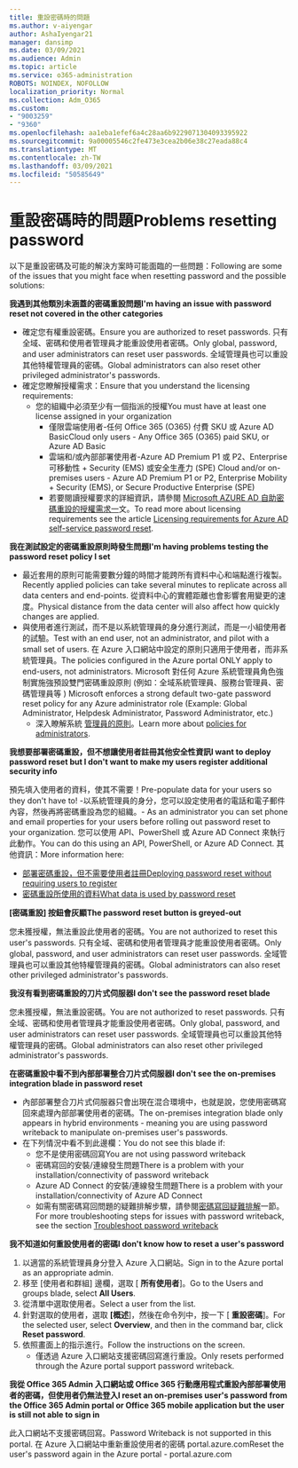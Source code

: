 ```yaml
---
title: 重設密碼時的問題
ms.author: v-aiyengar
author: AshaIyengar21
manager: dansimp
ms.date: 03/09/2021
ms.audience: Admin
ms.topic: article
ms.service: o365-administration
ROBOTS: NOINDEX, NOFOLLOW
localization_priority: Normal
ms.collection: Adm_O365
ms.custom:
- "9003259"
- "9360"
ms.openlocfilehash: aa1eba1efef6a4c28aa6b9229071304093395922
ms.sourcegitcommit: 9a00005546c2fe473e3cea2b06e38c27eada88c4
ms.translationtype: MT
ms.contentlocale: zh-TW
ms.lasthandoff: 03/09/2021
ms.locfileid: "50585649"
---
```

# <a name="problems-resetting-password"></a><span data-ttu-id="33930-102">重設密碼時的問題</span><span class="sxs-lookup"><span data-stu-id="33930-102">Problems resetting password</span></span>

<span data-ttu-id="33930-103">以下是重設密碼及可能的解決方案時可能面臨的一些問題：</span><span class="sxs-lookup"><span data-stu-id="33930-103">Following are some of the issues that you might face when resetting password and the possible solutions:</span></span>

<span data-ttu-id="33930-104">**我遇到其他類別未涵蓋的密碼重設問題**</span><span class="sxs-lookup"><span data-stu-id="33930-104">**I'm having an issue with password reset not covered in the other categories**</span></span>

- <span data-ttu-id="33930-105">確定您有權重設密碼。</span><span class="sxs-lookup"><span data-stu-id="33930-105">Ensure you are authorized to reset passwords.</span></span> <span data-ttu-id="33930-106">只有全域、密碼和使用者管理員才能重設使用者密碼。</span><span class="sxs-lookup"><span data-stu-id="33930-106">Only global, password, and user administrators can reset user passwords.</span></span> <span data-ttu-id="33930-107">全域管理員也可以重設其他特權管理員的密碼。</span><span class="sxs-lookup"><span data-stu-id="33930-107">Global administrators can also reset other privileged administrator's passwords.</span></span>
- <span data-ttu-id="33930-108">確定您瞭解授權需求：</span><span class="sxs-lookup"><span data-stu-id="33930-108">Ensure that you understand the licensing requirements:</span></span>
    - <span data-ttu-id="33930-109">您的組織中必須至少有一個指派的授權</span><span class="sxs-lookup"><span data-stu-id="33930-109">You must have at least one license assigned in your organization</span></span>
        - <span data-ttu-id="33930-110">僅限雲端使用者-任何 Office 365 (O365) 付費 SKU 或 Azure AD Basic</span><span class="sxs-lookup"><span data-stu-id="33930-110">Cloud only users - Any Office 365 (O365) paid SKU, or Azure AD Basic</span></span>
        - <span data-ttu-id="33930-111">雲端和/或內部部署使用者-Azure AD Premium P1 或 P2、Enterprise 可移動性 + Security (EMS) 或安全生產力 (SPE) </span><span class="sxs-lookup"><span data-stu-id="33930-111">Cloud and/or on-premises users - Azure AD Premium P1 or P2, Enterprise Mobility + Security (EMS), or Secure Productive Enterprise (SPE)</span></span>
        - <span data-ttu-id="33930-112">若要閱讀授權要求的詳細資訊，請參閱 [Microsoft AZURE AD 自助密碼重設的授權需求一](https://docs.microsoft.com/azure/active-directory/active-directory-passwords-licensing?WT.mc_id=Portal-Microsoft_Azure_Support)文。</span><span class="sxs-lookup"><span data-stu-id="33930-112">To read more about licensing requirements see the article [Licensing requirements for Azure AD self-service password reset](https://docs.microsoft.com/azure/active-directory/active-directory-passwords-licensing?WT.mc_id=Portal-Microsoft_Azure_Support).</span></span>

<span data-ttu-id="33930-113">**我在測試設定的密碼重設原則時發生問題**</span><span class="sxs-lookup"><span data-stu-id="33930-113">**I'm having problems testing the password reset policy I set**</span></span>

- <span data-ttu-id="33930-114">最近套用的原則可能需要數分鐘的時間才能跨所有資料中心和端點進行複製。</span><span class="sxs-lookup"><span data-stu-id="33930-114">Recently applied policies can take several minutes to replicate across all data centers and end-points.</span></span> <span data-ttu-id="33930-115">從資料中心的實體距離也會影響套用變更的速度。</span><span class="sxs-lookup"><span data-stu-id="33930-115">Physical distance from the data center will also affect how quickly changes are applied.</span></span>
- <span data-ttu-id="33930-116">與使用者進行測試，而不是以系統管理員的身分進行測試，而是一小組使用者的試驗。</span><span class="sxs-lookup"><span data-stu-id="33930-116">Test with an end user, not an administrator, and pilot with a small set of users.</span></span> <span data-ttu-id="33930-117">在 Azure 入口網站中設定的原則只適用于使用者，而非系統管理員。</span><span class="sxs-lookup"><span data-stu-id="33930-117">The policies configured in the Azure portal ONLY apply to end-users, not administrators.</span></span> <span data-ttu-id="33930-118">Microsoft 對任何 Azure 系統管理員角色強制實施強預設雙門密碼重設原則 (例如：全域系統管理員、服務台管理員、密碼管理員等 ) </span><span class="sxs-lookup"><span data-stu-id="33930-118">Microsoft enforces a strong default two-gate password reset policy for any Azure administrator role (Example: Global Administrator, Helpdesk Administrator, Password Administrator, etc.)</span></span>
    - <span data-ttu-id="33930-119">深入瞭解系統 [管理員的原則](https://docs.microsoft.com/azure/active-directory/active-directory-passwords-policy?WT.mc_id=Portal-Microsoft_Azure_Support#administrator-password-policy-differences)。</span><span class="sxs-lookup"><span data-stu-id="33930-119">Learn more about [policies for administrators](https://docs.microsoft.com/azure/active-directory/active-directory-passwords-policy?WT.mc_id=Portal-Microsoft_Azure_Support#administrator-password-policy-differences).</span></span>

<span data-ttu-id="33930-120">**我想要部署密碼重設，但不想讓使用者註冊其他安全性資訊**</span><span class="sxs-lookup"><span data-stu-id="33930-120">**I want to deploy password reset but I don't want to make my users register additional security info**</span></span>

<span data-ttu-id="33930-121">預先填入使用者的資料，使其不需要！</span><span class="sxs-lookup"><span data-stu-id="33930-121">Pre-populate data for your users so they don't have to!</span></span> <span data-ttu-id="33930-122">-以系統管理員的身分，您可以設定使用者的電話和電子郵件內容，然後再將密碼重設為您的組織。</span><span class="sxs-lookup"><span data-stu-id="33930-122">- As an administrator you can set phone and email properties for your users before rolling out password reset to your organization.</span></span> <span data-ttu-id="33930-123">您可以使用 API、PowerShell 或 Azure AD Connect 來執行此動作。</span><span class="sxs-lookup"><span data-stu-id="33930-123">You can do this using an API, PowerShell, or Azure AD Connect.</span></span> <span data-ttu-id="33930-124">其他資訊：</span><span class="sxs-lookup"><span data-stu-id="33930-124">More information here:</span></span>
- [<span data-ttu-id="33930-125">部署密碼重設，但不需要使用者註冊</span><span class="sxs-lookup"><span data-stu-id="33930-125">Deploying password reset without requiring users to register</span></span>](https://docs.microsoft.com/azure/active-directory/active-directory-passwords-policy?WT.mc_id=Portal-Microsoft_Azure_Support#administrator-password-policy-differences)
- [<span data-ttu-id="33930-126">密碼重設所使用的資料</span><span class="sxs-lookup"><span data-stu-id="33930-126">What data is used by password reset</span></span>](https://docs.microsoft.com/azure/active-directory/active-directory-passwords-data?WT.mc_id=Portal-Microsoft_Azure_Support)

<span data-ttu-id="33930-127">**[密碼重設] 按鈕會灰顯**</span><span class="sxs-lookup"><span data-stu-id="33930-127">**The password reset button is greyed-out**</span></span>

<span data-ttu-id="33930-128">您未獲授權，無法重設此使用者的密碼。</span><span class="sxs-lookup"><span data-stu-id="33930-128">You are not authorized to reset this user's passwords.</span></span> <span data-ttu-id="33930-129">只有全域、密碼和使用者管理員才能重設使用者密碼。</span><span class="sxs-lookup"><span data-stu-id="33930-129">Only global, password, and user administrators can reset user passwords.</span></span> <span data-ttu-id="33930-130">全域管理員也可以重設其他特權管理員的密碼。</span><span class="sxs-lookup"><span data-stu-id="33930-130">Global administrators can also reset other privileged administrator's passwords.</span></span>

<span data-ttu-id="33930-131">**我沒有看到密碼重設的刀片式伺服器**</span><span class="sxs-lookup"><span data-stu-id="33930-131">**I don't see the password reset blade**</span></span>

<span data-ttu-id="33930-132">您未獲授權，無法重設密碼。</span><span class="sxs-lookup"><span data-stu-id="33930-132">You are not authorized to reset passwords.</span></span> <span data-ttu-id="33930-133">只有全域、密碼和使用者管理員才能重設使用者密碼。</span><span class="sxs-lookup"><span data-stu-id="33930-133">Only global, password, and user administrators can reset user passwords.</span></span> <span data-ttu-id="33930-134">全域管理員也可以重設其他特權管理員的密碼。</span><span class="sxs-lookup"><span data-stu-id="33930-134">Global administrators can also reset other privileged administrator's passwords.</span></span>

<span data-ttu-id="33930-135">**在密碼重設中看不到內部部署整合刀片式伺服器**</span><span class="sxs-lookup"><span data-stu-id="33930-135">**I don't see the on-premises integration blade in password reset**</span></span>

- <span data-ttu-id="33930-136">內部部署整合刀片式伺服器只會出現在混合環境中，也就是說，您使用密碼寫回來處理內部部署使用者的密碼。</span><span class="sxs-lookup"><span data-stu-id="33930-136">The on-premises integration blade only appears in hybrid environments - meaning you are using password writeback to manipulate on-premises user's passwords.</span></span>
- <span data-ttu-id="33930-137">在下列情況中看不到此邊欄：</span><span class="sxs-lookup"><span data-stu-id="33930-137">You do not see this blade if:</span></span>
    - <span data-ttu-id="33930-138">您不是使用密碼回寫</span><span class="sxs-lookup"><span data-stu-id="33930-138">You are not using password writeback</span></span>
    - <span data-ttu-id="33930-139">密碼寫回的安裝/連線發生問題</span><span class="sxs-lookup"><span data-stu-id="33930-139">There is a problem with your installation/connectivity of password writeback</span></span>
    - <span data-ttu-id="33930-140">Azure AD Connect 的安裝/連線發生問題</span><span class="sxs-lookup"><span data-stu-id="33930-140">There is a problem with your installation/connectivity of Azure AD Connect</span></span>
    - <span data-ttu-id="33930-141">如需有關密碼寫回問題的疑難排解步驟，請參閱[密碼寫回疑難排解](https://docs.microsoft.com/azure/active-directory/active-directory-passwords-data?WT.mc_id=Portal-Microsoft_Azure_Support)一節。</span><span class="sxs-lookup"><span data-stu-id="33930-141">For more troubleshooting steps for issues with password writeback, see the section [Troubleshoot password writeback](https://docs.microsoft.com/azure/active-directory/active-directory-passwords-data?WT.mc_id=Portal-Microsoft_Azure_Support)</span></span>

<span data-ttu-id="33930-142">**我不知道如何重設使用者的密碼**</span><span class="sxs-lookup"><span data-stu-id="33930-142">**I don't know how to reset a user's password**</span></span>

1. <span data-ttu-id="33930-143">以適當的系統管理員身分登入 Azure 入口網站。</span><span class="sxs-lookup"><span data-stu-id="33930-143">Sign in to the Azure portal as an appropriate admin.</span></span>
1. <span data-ttu-id="33930-144">移至 [使用者和群組] 邊欄，選取 [ **所有使用者**]。</span><span class="sxs-lookup"><span data-stu-id="33930-144">Go to the Users and groups blade, select **All Users**.</span></span>
1. <span data-ttu-id="33930-145">從清單中選取使用者。</span><span class="sxs-lookup"><span data-stu-id="33930-145">Select a user from the list.</span></span>
1. <span data-ttu-id="33930-146">針對選取的使用者，選取 **[概述**]，然後在命令列中，按一下 [ **重設密碼**]。</span><span class="sxs-lookup"><span data-stu-id="33930-146">For the selected user, select **Overview**, and then in the command bar, click **Reset password**.</span></span>
1. <span data-ttu-id="33930-147">依照畫面上的指示進行。</span><span class="sxs-lookup"><span data-stu-id="33930-147">Follow the instructions on the screen.</span></span>
    - <span data-ttu-id="33930-148">僅透過 Azure 入口網站支援密碼回寫進行重設。</span><span class="sxs-lookup"><span data-stu-id="33930-148">Only resets performed through the Azure portal support password writeback.</span></span>

<span data-ttu-id="33930-149">**我從 Office 365 Admin 入口網站或 Office 365 行動應用程式重設內部部署使用者的密碼，但使用者仍無法登入**</span><span class="sxs-lookup"><span data-stu-id="33930-149">**I reset an on-premises user's password from the Office 365 Admin portal or Office 365 mobile application but the user is still not able to sign in**</span></span>

<span data-ttu-id="33930-150">此入口網站不支援密碼回寫。</span><span class="sxs-lookup"><span data-stu-id="33930-150">Password Writeback is not supported in this portal.</span></span> <span data-ttu-id="33930-151">在 Azure 入口網站中重新重設使用者的密碼 portal.azure.com</span><span class="sxs-lookup"><span data-stu-id="33930-151">Reset the user's password again in the Azure portal - portal.azure.com</span></span>

